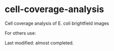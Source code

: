 # cell-coverage-analysis
Cell coverage analysis of E. coli brightfield images


For others use: 

Last modified: almost completed.

